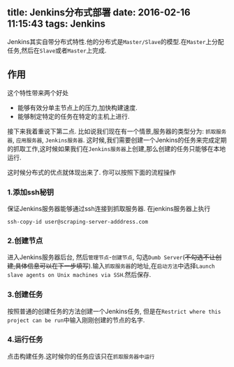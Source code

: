 title: Jenkins分布式部署
date: 2016-02-16 11:15:43
tags: Jenkins
---

Jenkins其实自带分布式特性.他的分布式是`Master/Slave`的模型.在`Master`上分配任务,然后在`Slave`或者`Master`上完成.

## 作用

这个特性带来两个好处

- 能够有效分单主节点上的压力,加快构建速度.
- 能够制定特定的任务在特定的主机上进行.

接下来我着重说下第二点.
比如说我们现在有一个情景,服务器的类型分为: `抓取服务器`, `应用服务器`, `Jenkins服务器`.
这时候,我们需要创建一个Jenkins的任务来完成定期的抓取工作,这时候如果我们在`Jenkins服务器`上创建,那么创建的任务只能够在本地运行.

这时候分布式的优点就体现出来了. 你可以按照下面的流程操作

### 1.添加ssh秘钥

保证Jenkins服务器能够通过ssh连接到抓取服务器.
在jenkins服务器上执行

    ssh-copy-id user@scraping-server-adddress.com

### 2.创建节点

进入Jenkins服务器后台, 然后`管理节点`-`创建节点`, 勾选`Dumb Server`(~~不勾选不让创建,具体信息可以在下一步填写~~).输入`抓取服务器`的地址,在`启动方法`中选择`Launch slave agents on Unix machines via SSH`.然后保存.

### 3.创建任务

按照普通的创建任务的方法创建一个Jenkins任务, 但是在`Restrict where this project can be run`中输入刚刚创建的节点的名字.

### 4.运行任务

点击构建任务.这时候你的任务应该只在`抓取服务器中运行`